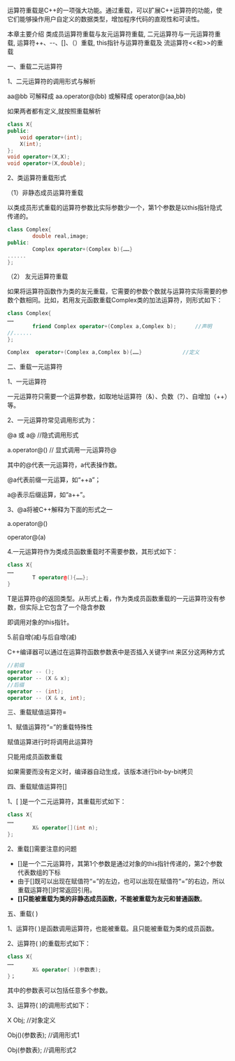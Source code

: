 运算符重载是C++的一项强大功能。通过重载，可以扩展C++运算符的功能，使它们能够操作用户自定义的数据类型，增加程序代码的直观性和可读性。

本章主要介绍 类成员运算符重载与友元运算符重载,  二元运算符与一元运算符重载,  运算符++、--、[]、（）重载,  this指针与运算符重载及 流运算符<<和>>的重载

一、重载二元运算符

1、二元运算符的调用形式与解析

aa@bb    可解释成  aa.operator@(bb)
               或解释成 operator@(aa,bb)

如果两者都有定义,就按照重载解析

```c++
class X{
public:
	void operator+(int);
	X(int);
};
void operator+(X,X);
void operator+(X,double);
```
2、类运算符重载形式

（1）非静态成员运算符重载

以类成员形式重载的运算符参数比实际参数少一个，第1个参数是以this指针隐式传递的。 

```c++
class Complex{
		double real,image;
public:
		Complex operator+(Complex b){……}
......
};
```
（2） 友元运算符重载

如果将运算符函数作为类的友元重载，它需要的参数个数就与运算符实际需要的参数个数相同。比如，若用友元函数重载Complex类的加法运算符，则形式如下：

```c++
class Complex{
……
		friend Complex operator+(Complex a,Complex b);		//声明
//......
};

Complex  operator+(Complex a,Complex b){……}     		//定义
```

二、重载一元运算符 

1、一元运算符

一元运算符只需要一个运算参数，如取地址运算符（&）、负数（?）、自增加（++）等。

2、一元运算符常见调用形式为：

@a     或    a@ 		//隐式调用形式

a.operator@()                   	// 显式调用一元运算符@

其中的@代表一元运算符，a代表操作数。

@a代表前缀一元运算，如“++a”；

a@表示后缀运算，如“a++”。

3、@a将被C++解释为下面的形式之一

a.operator@()

operator@(a) 

4.一元运算符作为类成员函数重载时不需要参数，其形式如下：

```c++
class X{
……
		T operator@(){……};
}
```
T是运算符@的返回类型。从形式上看，作为类成员函数重载的一元运算符没有参数，但实际上它包含了一个隐含参数

即调用对象的this指针。

5.前自增(减)与后自增(减)

C++编译器可以通过在运算符函数参数表中是否插入关键字int 来区分这两种方式

```c++
//前缀
operator -- ();
operator -- (X & x);
//后缀
operator -- (int);
operator -- (X & x, int);
```
三、重载赋值运算符=

1、赋值运算符“=”的重载特殊性

赋值运算进行时将调用此运算符

只能用成员函数重载

如果需要而没有定义时，编译器自动生成，该版本进行bit-by-bit拷贝

四、重载赋值运算符[]

1、[ ]是一个二元运算符，其重载形式如下：

```c++
class X{
……
		X& operator[](int n);
};
```
2、重载[]需要注意的问题
- []是一个二元运算符，其第1个参数是通过对象的this指针传递的，第2个参数代表数组的下标
- 由于[]既可以出现在赋值符“=”的左边，也可以出现在赋值符“=”的右边，所以重载运算符[]时常返回引用。
- **[]只能被重载为类的非静态成员函数，不能被重载为友元和普通函数**。

五、重载( ) 

1、运算符( )是函数调用运算符，也能被重载。且只能被重载为类的成员函数。

2、运算符( )的重载形式如下：

```c++
class X{
……
		X& operator( )(参数表);
}；
```

其中的参数表可以包括任意多个参数。

3、运算符( )的调用形式如下：

X Obj;              		//对象定义

Obj()(参数表);  		//调用形式1

Obj(参数表);       		//调用形式2
